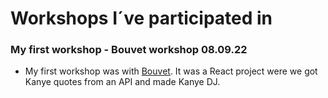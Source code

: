 # Workshops I´ve participated in

### My first workshop - Bouvet workshop 08.09.22
- My first workshop was with [Bouvet](https://github.com/bouvet-bergen/echo-workshop-react). It was a React project were we got Kanye quotes from an API and made Kanye DJ. 
